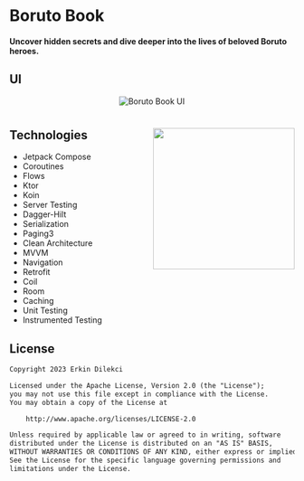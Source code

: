 # Boruto Book

#### Uncover hidden secrets and dive deeper into the lives of beloved Boruto heroes.

## UI
<div align="center">
  <img src="https://raw.githubusercontent.com/erkindil/GithubRepositoryEdit/main/boruto.png" alt="Boruto Book UI">
</div>

#
<img src="https://raw.githubusercontent.com/erkindil/GithubRepositoryEdit/main/borutogif.gif" align="right" width="250">

## Technologies
- Jetpack Compose
- Coroutines
- Flows
- Ktor
- Koin
- Server Testing
- Dagger-Hilt
- Serialization
- Paging3
- Clean Architecture
- MVVM
- Navigation
- Retrofit
- Coil
- Room
- Caching
- Unit Testing
- Instrumented Testing

## License
```xml
Copyright 2023 Erkin Dilekci

Licensed under the Apache License, Version 2.0 (the "License");
you may not use this file except in compliance with the License.
You may obtain a copy of the License at

    http://www.apache.org/licenses/LICENSE-2.0

Unless required by applicable law or agreed to in writing, software
distributed under the License is distributed on an "AS IS" BASIS,
WITHOUT WARRANTIES OR CONDITIONS OF ANY KIND, either express or implied.
See the License for the specific language governing permissions and
limitations under the License.
```
